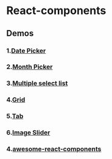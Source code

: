 # React-components

## Demos

### 1.[Date Picker](https://github.com/9softstudio/React-components/tree/master/react-datepicker)
### 2.[Month Picker](https://github.com/9softstudio/React-components/tree/master/react-monthpicker)
### 3.[Multiple select list](https://github.com/9softstudio/React-components/tree/master/react-multiselect)
### 4.[Grid](https://github.com/9softstudio/React-components/tree/master/react-grid)
### 5.[Tab](https://github.com/9softstudio/React-components/tree/master/react-simple-tab)
### 6.[Image Slider](https://github.com/9softstudio/React-components/tree/master/React-Image-Slider-Component)
### 4.[awesome-react-components](https://github.com/brillout/awesome-react-components)

